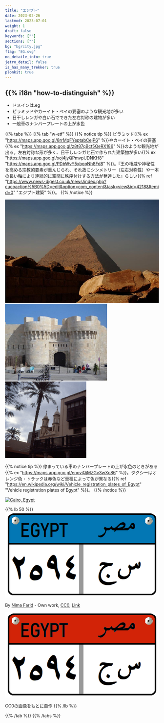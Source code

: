 ```yaml
---
title: "エジプト"
date: 2023-02-26
lastmod: 2023-07-01
weight: 1
draft: false
keywords: [""]
sections: [""]
bg: "bg/city.jpg"
flag: "EG.svg"
no_detaile_info: true
jetro_detail: false
is_has_many_trekker: true
plonkit: true
---
```


<div class="main-desciption country-description">
    <h2 class="section-title">{{% i18n "how-to-distinguish" %}}</h2>
    <ul class="rule-list">
        <li>ドメインは<span class="quiz">.eg</span></li>
        <li>ピラミッドやカーイト・ベイの要塞のような観光地が多い</li>
        <li>日干しレンガや白い石でできた左右対称の建物が多い</li>
        <li>一般車のナンバープレートの上が<span class="quiz">水</span>色</li>
    </ul>
</div>

{{% tabs %}}
{{% tab "w-etf" %}}
{{% notice tip %}}
ピラミッド{{% ex "https://maps.app.goo.gl/8rrMqFYeptabCejP6" %}}やカーイト・ベイの要塞{{% ex "https://maps.app.goo.gl/z8t87qBct5QeRX186" %}}のような観光地が出る。左右対称な形が多く、日干しレンガと石で作られた建築物が多い{{% ex "https://maps.app.goo.gl/xoj4jyQPmvpUDNKH8" "https://maps.app.goo.gl/PDbWvY5xbopNh8Fd8" %}}。『王の権威や神秘性を高める宗教的要素が重んじられ、それ故にシンメトリー（左右対称性）や一本の長い軸により連続的に空間に秩序付けする方法が発達した』らしい{{% ref "https://www.news-digest.co.uk/news/index.php?cucoaction%5B0%5D=edit&option=com_content&task=view&id=4218&Itemid=0" "エジプト建築" %}}。
{{% /notice %}}
<div class="googlemap-if no-margin">
<img src="./egypt_ancient_archeology_pyramid_0.jpg" width="600px">
<img src="./qaitbay_citadel.jpg" width="334px">
<img src="./copticquarter.jpg" width="266px">
</div>

{{% notice tip %}}
停まっている車のナンバープレートの上が<span class="quiz">水</span>色のときがある{{% ex "https://maps.app.goo.gl/enoviQjMZGv3wXc86" %}}。タクシーはオレンジ色・トラックは赤色など車種によって色が異なる{{% ref "https://en.wikipedia.org/wiki/Vehicle_registration_plates_of_Egypt" "Vehicle registration plates of Egypt" %}}。
{{% /notice %}}

<div class="googlemap-if">
<a data-flickr-embed="true" href="https://www.flickr.com/photos/51437989@N06/15982577198/" title="Cairo, Egypt"><img src="https://live.staticflickr.com/7472/15982577198_c92e865274_z.jpg" width="640" height="480" alt="Cairo, Egypt"/></a><script async src="//embedr.flickr.com/assets/client-code.js" charset="utf-8"></script>
</div>

{{% lb 50 %}}
![](2023-06-18-16-46-26.png)

By <a href="//commons.wikimedia.org/wiki/User:Nima_Farid" class="mw-redirect" title="User:Nima Farid">Nima Farid</a> - <span class="int-own-work" lang="en">Own work</span>, <a href="http://creativecommons.org/publicdomain/zero/1.0/deed.en" title="Creative Commons Zero, Public Domain Dedication">CC0</a>, <a href="https://commons.wikimedia.org/w/index.php?curid=87952324">Link</a>

![](lc2.png)

CC0の画像をもとに自作
{{% /lb %}}


{{% /tab %}}
{{% /tabs %}}